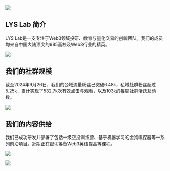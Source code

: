 ![](https://cdn.jsdelivr.net/gh/zey9991/mdpic/202409301525035.png)

## LYS Lab 简介

LYS Lab是一支专注于Web3领域投研、教育与量化交易的创新团队。我们的成员均来自中国大陆顶尖的985高校及Web3行业的精英。

![](https://cdn.jsdelivr.net/gh/zey9991/mdpic/LYS%2520Lab%25E4%25BB%258B%25E7%25BB%258D%25E5%2588%259D%25E7%25A8%25BF_01.png)

## 我们的社群规模

截至2024年9月26日，我们的公域流量粉丝已突破6.48k，私域社群粉丝超过5.25k，累计实现了532.7k次有效点击与观看，以及103k的每周社群活跃互动数。

![](https://cdn.jsdelivr.net/gh/zey9991/mdpic/LYS%20Lab%E4%BB%8B%E7%BB%8D%E5%88%9D%E7%A8%BF_02.png)

## 我们的内容供给

我们已成功研发并部署了包括一级空投训练营、基于机器学习的金狗嗅探器等一系列前沿项目。近期正在密切筹备Web3英语提高等课程。

![](https://cdn.jsdelivr.net/gh/zey9991/mdpic/LYS%20Lab%E4%BB%8B%E7%BB%8D%E5%88%9D%E7%A8%BF_03.png)

![](https://cdn.jsdelivr.net/gh/zey9991/mdpic/LYS%20Lab%E4%BB%8B%E7%BB%8D%E5%88%9D%E7%A8%BF_09.png)

